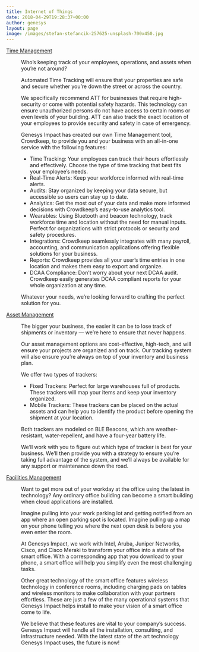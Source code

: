 ```yaml
---
title: Internet of Things
date: 2018-04-29T19:28:37+00:00
author: genesys
layout: page
image: /images/stefan-stefancik-257625-unsplash-700x450.jpg
---
```


<dl class="accordion">
                <dt><a id="1" href="">Time Management</a></dt>
                <dd>
                    <p>Who’s keeping track of your employees, operations, and assets when you’re not around?</p>
                    <p>Automated Time Tracking will ensure that your properties are safe and secure whether you’re down the street or across the country.</p>
                    <p>We specifically recommend ATT for businesses that require high-security or come with potential safety hazards. This technology can ensure unauthorized persons do not have access to certain rooms or even levels of your building. ATT can also track the exact location of your employees to provide security and safety in case of emergency.</p>
                    <p>Genesys Impact has created our own Time Management tool, Crowdkeep, to provide you and your business with an all-in-one service with the following features:</p>
                    <ul>
                        <li>Time Tracking: Your employees can track their hours effortlessly and effectively. Choose the type of time tracking that best fits your employee’s needs.</li>
                        <li>Real-Time Alerts: Keep your workforce informed with real-time alerts.</li>
                        <li>Audits: Stay organized by keeping your data secure, but accessible so users can stay up to date.</li>
                        <li>Analytics: Get the most out of your data and make more informed decisions with Crowdkeep’s easy-to-use analytics tool.</li>
                        <li>Wearables: Using Bluetooth and beacon technology, track workforce time and location without the need for manual inputs. Perfect for organizations with strict protocols or security and safety procedures.</li>
                        <li>Integrations: Crowdkeep seamlessly integrates with many payroll, accounting, and communication applications offering flexible solutions for your business.</li>
                        <li>Reports: Crowdkeep provides all your user’s time entries in one location and makes them easy to export and organize.</li>
                        <li>DCAA Compliance: Don’t worry about your next DCAA audit. Crowdkeep easily generates DCAA compliant reports for your whole organization at any time.</li>
                    </ul>
                    <p>Whatever your needs, we’re looking forward to crafting the perfect solution for you.</p>
                </dd>
                <dt><a id="2" href="">Asset Management</a></dt>
                <dd>
                    <p>The bigger your business, the easier it can be to lose track of shipments or inventory — we’re here to ensure that never happens.</p>
                    <p>Our asset management options are cost-effective, high-tech, and will ensure your projects are organized and on track. Our tracking system will also ensure you’re always on top of your inventory and business plan.</p>
                    <p>We offer two types of trackers:</p>
                    <ul>
                        <li>Fixed Trackers: Perfect for large warehouses full of products. These trackers will map your items and keep your inventory organized.</li>
                        <li>Mobile Trackers: These trackers can be placed on the actual assets and can help you to identify the product before opening the shipment at your location.</li>
                    </ul>
                    <p>Both trackers are modeled on BLE Beacons, which are weather-resistant, water-repellent, and have a four-year battery life.</p>
                    <p>We’ll work with you to figure out which type of tracker is best for your business. We’ll then provide you with a strategy to ensure you’re taking full advantage of the system, and we’ll always be available for any support or maintenance down the road. </p>
                </dd>
                <dt><a id="3" href="">Facilities Management</a></dt>
                <dd>
                    <p>Want to get more out of your workday at the office using the latest in technology? Any ordinary office building can become a smart building when cloud applications are installed.</p>
                    <p>Imagine pulling into your work parking lot and getting notified from an app where an open parking spot is located. Imagine pulling up a map on your phone telling you where the next open desk is before you even enter the room.</p>
                    <p>At Genesys Impact, we work with Intel, Aruba, Juniper Networks, Cisco, and Cisco Meraki to transform your office into a state of the smart office. With a corresponding app that you download to your phone, a smart office will help you simplify even the most challenging tasks.</p>
                    <p>Other great technology of the smart office features wireless technology in conference rooms, including charging pads on tables and wireless monitors to make collaboration with your partners effortless. These are just a few of the many operational systems that Genesys Impact helps install to make your vision of a smart office come to life.</p> 
                    <p>We believe that these features are vital to your company’s success. Genesys Impact will handle all the installation, consulting, and infrastructure needed. With the latest state of the art technology Genesys Impact uses, the future is now!</p>
                </dd>
            </dl>